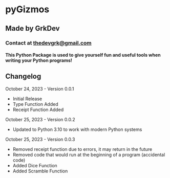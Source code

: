 #   pyGizmos
##  Made by GrkDev
### Contact at thedevgrk@gmail.com

#### This Python Package is used to give yourself fun and useful tools when writing your Python programs!

## Changelog

October 24, 2023 - Version 0.0.1
  - Initial Release
  - Type Function Added
  - Receipt Function Added

October 25, 2023 - Version 0.0.2
  - Updated to Python 3.10 to work with modern Python systems

October 25, 2023 - Version 0.0.3
  - Removed receipt function due to errors, it may return in the future
  - Removed code that would run at the beginning of a program (accidental code)
  - Added Dice Function
  - Added Scramble Function